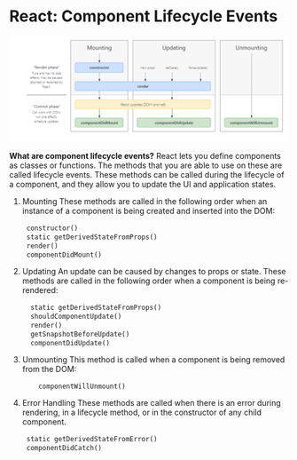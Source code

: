 # React: Component Lifecycle Events

![li](img/compLifeCycle.png)

**What are component lifecycle events?**
React lets you define components as classes or functions. The methods that you are able to use on these are called lifecycle events. These methods can be called during the lifecycle of a component, and they allow you to update the UI and application states.

1. Mounting
These methods are called in the following order when an instance of a component is being created and inserted into the DOM:

        constructor()
        static getDerivedStateFromProps()
        render()
        componentDidMount()

2. Updating
An update can be caused by changes to props or state. These methods are called in the following order when a component is being re-rendered:

         static getDerivedStateFromProps()
         shouldComponentUpdate()
         render()
         getSnapshotBeforeUpdate()
         componentDidUpdate()

3. Unmounting
This method is called when a component is being removed from the DOM:

           componentWillUnmount()
4. Error Handling
These methods are called when there is an error during rendering, in a lifecycle method, or in the constructor of any child component.

        static getDerivedStateFromError()
        componentDidCatch()
